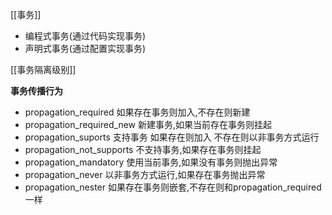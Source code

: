 [[事务]]
+	编程式事务(通过代码实现事务)
+	声明式事务(通过配置实现事务)

[[事务隔离级别]]


**事务传播行为**
+ propagation_required
	如果存在事务则加入,不存在则新建
+ propagation_required_new
	新建事务,如果当前存在事务则挂起
+ propagation_suports
	支持事务 如果存在则加入 不存在则以非事务方式运行 
+ propagation_not_supports
	不支持事务,如果存在事务则挂起
+ propagation_mandatory
	使用当前事务,如果没有事务则抛出异常
+ propagation_never
	以非事务方式运行,如果存在事务抛出异常
+ propagation_nester
	如果存在事务则嵌套,不存在则和propagation_required一样
	